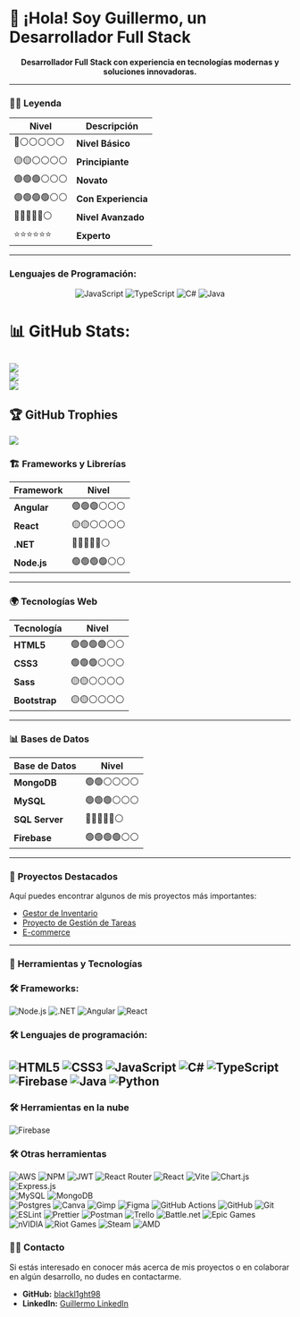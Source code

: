 # 👋 ¡Hola! Soy Guillermo, un Desarrollador Full Stack

<p align="center">
  <strong>Desarrollador Full Stack con experiencia en tecnologías modernas y soluciones innovadoras.</strong>
</p>

---

### 🧑‍💻 **Leyenda**

| Nivel           | Descripción       |
|-----------------|-------------------|
| 🔴⚪⚪⚪⚪⚪ | **Nivel Básico**        |
| 🟡🟡⚪⚪⚪⚪ | **Principiante**        |
| 🟢🟢🟢⚪⚪⚪ | **Novato**              |
| 🟢🟢🟢🟢⚪⚪ | **Con Experiencia**     |
| 🔵🔵🔵🔵🔵⚪ | **Nivel Avanzado**      |
| ⭐⭐⭐⭐⭐⭐   | **Experto**             |

---

### Lenguajes de Programación:

<div align="center">

  ![JavaScript](https://img.shields.io/badge/JavaScript-%E2%AD%90%E2%AD%90%E2%AD%90%E2%9A%AB%E2%9A%AB%E2%9A%AB-yellow)
  ![TypeScript](https://img.shields.io/badge/TypeScript-%E2%AD%90%E2%AD%90%E2%AD%90%E2%9A%AB%E2%9A%AB%E2%9A%AB-blue)
  ![C#](https://img.shields.io/badge/C%23-%E2%AD%90%E2%AD%90%E2%AD%90%E2%AD%90%E2%9A%AB%E2%9A%AB-green)
  ![Java](https://img.shields.io/badge/Java-%E2%AD%90%E2%AD%90%E2%AD%90%E2%9A%AB%E2%9A%AB%E2%9A%AB-orange)

</div>

# 📊 GitHub Stats:
![](https://github-readme-stats.vercel.app/api?username=blackl1ght98&theme=dark&hide_border=false&include_all_commits=true&count_private=true)<br/>
![](https://nirzak-streak-stats.vercel.app/?user=blackl1ght98&theme=dark&hide_border=false)<br/>
![](https://github-readme-stats.vercel.app/api/top-langs/?username=blackl1ght98&theme=dark&hide_border=false&include_all_commits=true&count_private=true&layout=compact)
---
## 🏆 GitHub Trophies
![](https://github-profile-trophy.vercel.app/?username=blackl1ght98&theme=shadow_red&no-frame=false&no-bg=true&margin-w=4)
### 🏗️ **Frameworks y Librerías**

| Framework         | Nivel           |
|-------------------|-----------------|
| **Angular**       | 🟢🟢🟢⚪⚪⚪      |
| **React**         | 🟡🟡⚪⚪⚪⚪      |
| **.NET**          | 🔵🔵🔵🔵🔵⚪      |
| **Node.js**       | 🟢🟢🟢🟢⚪⚪      |

---

### 🌍 **Tecnologías Web**

| Tecnología        | Nivel           |
|-------------------|-----------------|
| **HTML5**         | 🟢🟢🟢🟢⚪⚪      |
| **CSS3**          | 🟢🟢🟢⚪⚪⚪      |
| **Sass**          | 🟡🟡⚪⚪⚪⚪      |
| **Bootstrap**     | 🟡🟡⚪⚪⚪⚪      |

---

### 📊 **Bases de Datos**

| Base de Datos       | Nivel               |
|---------------------|---------------------|
| **MongoDB**         | 🟢🟢⚪⚪⚪⚪      |
| **MySQL**           | 🟢🟢🟢⚪⚪⚪      |
| **SQL Server**      | 🔵🔵🔵🔵🔵⚪      |
| **Firebase**        | 🟢🟢🟢🟢⚪⚪      |

---

### 🚀 **Proyectos Destacados**

Aquí puedes encontrar algunos de mis proyectos más importantes:

- [Gestor de Inventario](https://github.com/blackl1ght98/GestorInventario)  
- [Proyecto de Gestión de Tareas](https://github.com/blackl1ght98/TareaManagement)  
- [E-commerce](https://github.com/blackl1ght98/EcommerceProject)

---

### 🔧 **Herramientas y Tecnologías**

### 🛠️ Frameworks:
![Node.js](https://img.shields.io/badge/Node.js-43853D?style=for-the-badge&logo=node-dot-js&logoColor=white)
![.NET](https://img.shields.io/badge/.NET-5C2D91?style=for-the-badge&logo=.net&logoColor=white)
![Angular](https://img.shields.io/badge/Angular-DD0031?style=for-the-badge&logo=angular&logoColor=white)
![React](https://img.shields.io/badge/React-61DAFB?style=for-the-badge&logo=react&logoColor=black)

### 🛠️ Lenguajes de programación:

![HTML5](https://img.shields.io/badge/HTML5-E34F26?style=for-the-badge&logo=html5&logoColor=white)
![CSS3](https://img.shields.io/badge/CSS3-1572B6?style=for-the-badge&logo=css3&logoColor=white)
![JavaScript](https://img.shields.io/badge/JavaScript-F7DF1E?style=for-the-badge&logo=javascript&logoColor=black)
![C#](https://img.shields.io/badge/C%23-239120?style=for-the-badge&logo=csharp&logoColor=white)
![TypeScript](https://img.shields.io/badge/TypeScript-007ACC?style=for-the-badge&logo=typescript&logoColor=white)
![Firebase](https://img.shields.io/badge/Firebase-FFCA28?style=for-the-badge&logo=firebase&logoColor=black)
![Java](https://img.shields.io/badge/java-%23ED8B00.svg?style=for-the-badge&logo=openjdk&logoColor=white)
![Python](https://img.shields.io/badge/python-3670A0?style=for-the-badge&logo=python&logoColor=ffdd54)
---
### 🛠️ Herramientas en la nube
![Firebase](https://img.shields.io/badge/firebase-%23039BE5.svg?style=for-the-badge&logo=firebase)

### 🛠️ Otras herramientas
![AWS](https://img.shields.io/badge/AWS-%23FF9900.svg?style=for-the-badge&logo=amazon-aws&logoColor=white)
![NPM](https://img.shields.io/badge/NPM-%23CB3837.svg?style=for-the-badge&logo=npm&logoColor=white)
![JWT](https://img.shields.io/badge/JWT-black?style=for-the-badge&logo=JSON%20web%20tokens) 
![React Router](https://img.shields.io/badge/React_Router-CA4245?style=for-the-badge&logo=react-router&logoColor=white)
 ![React](https://img.shields.io/badge/react-%2320232a.svg?style=for-the-badge&logo=react&logoColor=%2361DAFB) 
 ![Vite](https://img.shields.io/badge/vite-%23646CFF.svg?style=for-the-badge&logo=vite&logoColor=white) 
 ![Chart.js](https://img.shields.io/badge/chart.js-F5788D.svg?style=for-the-badge&logo=chart.js&logoColor=white) 
 ![Express.js](https://img.shields.io/badge/express.js-%23404d59.svg?style=for-the-badge&logo=express&logoColor=%2361DAFB)  
 ![MySQL](https://img.shields.io/badge/mysql-4479A1.svg?style=for-the-badge&logo=mysql&logoColor=white) 
 ![MongoDB](https://img.shields.io/badge/MongoDB-%234ea94b.svg?style=for-the-badge&logo=mongodb&logoColor=white)  
 ![Postgres](https://img.shields.io/badge/postgres-%23316192.svg?style=for-the-badge&logo=postgresql&logoColor=white) 
 ![Canva](https://img.shields.io/badge/Canva-%2300C4CC.svg?style=for-the-badge&logo=Canva&logoColor=white) 
 ![Gimp](https://img.shields.io/badge/Gimp-657D8B?style=for-the-badge&logo=gimp&logoColor=FFFFFF) 
 ![Figma](https://img.shields.io/badge/figma-%23F24E1E.svg?style=for-the-badge&logo=figma&logoColor=white) 
 ![GitHub Actions](https://img.shields.io/badge/github%20actions-%232671E5.svg?style=for-the-badge&logo=githubactions&logoColor=white) 
 ![GitHub](https://img.shields.io/badge/github-%23121011.svg?style=for-the-badge&logo=github&logoColor=white) 
 ![Git](https://img.shields.io/badge/git-%23F05033.svg?style=for-the-badge&logo=git&logoColor=white) 
 ![ESLint](https://img.shields.io/badge/ESLint-4B3263?style=for-the-badge&logo=eslint&logoColor=white) 
 ![Prettier](https://img.shields.io/badge/prettier-%23F7B93E.svg?style=for-the-badge&logo=prettier&logoColor=black) 
 ![Postman](https://img.shields.io/badge/Postman-FF6C37?style=for-the-badge&logo=postman&logoColor=white) 
 ![Trello](https://img.shields.io/badge/Trello-%23026AA7.svg?style=for-the-badge&logo=Trello&logoColor=white) 
 ![Battle.net](https://img.shields.io/badge/battle.net-%2300AEFF.svg?style=for-the-badge&logo=battle.net&logoColor=white)
 ![Epic Games](https://img.shields.io/badge/epicgames-%23313131.svg?style=for-the-badge&logo=epicgames&logoColor=white) 
 ![nVIDIA](https://img.shields.io/badge/nVIDIA-%2376B900.svg?style=for-the-badge&logo=nVIDIA&logoColor=white) 
 ![Riot Games](https://img.shields.io/badge/riotgames-D32936.svg?style=for-the-badge&logo=riotgames&logoColor=white) 
 ![Steam](https://img.shields.io/badge/steam-%23000000.svg?style=for-the-badge&logo=steam&logoColor=white) 
 ![AMD](https://img.shields.io/badge/AMD-%23000000.svg?style=for-the-badge&logo=amd&logoColor=white)
### 🧑‍💻 **Contacto**

Si estás interesado en conocer más acerca de mis proyectos o en colaborar en algún desarrollo, no dudes en contactarme.

- **GitHub:** [blackl1ght98](https://github.com/blackl1ght98)
- **LinkedIn:** [Guillermo LinkedIn](https://www.linkedin.com/in/guillermo-fuentes-buenosvinos/)
